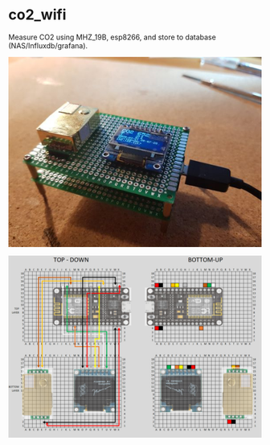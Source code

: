 # co2_wifi
Measure CO2 using MHZ_19B, esp8266, and store to database (NAS/Influxdb/grafana).

![](fotos/finished_project.jpg)

![](layout/layout.png)
